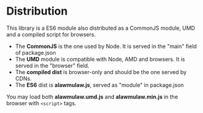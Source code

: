 # Distribution

This library is a ES6 module also distributed as a CommonJS module, UMD and a compiled script for browsers.

- The **CommonJS** is the one used by Node. It is served in the "main" field of package.json
- The **UMD** module is compatible with Node, AMD and browsers. It is served in the "browser" field.
- The **compiled dist** is browser-only and should be the one served by CDNs.
- The **ES6** dist is **alawmulaw.js**, served as "module" in package.json

You may load both **alawmulaw.umd.js** and **alawmulaw.min.js** in the browser with ```<script>``` tags.
